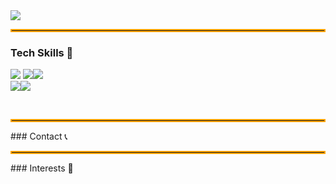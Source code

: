<img src="https://capsule-render.vercel.app/api?type=venom&color=gradient&height=200&section=header&text=Welcome%20to%20Changki's%20Github&fontSize=40" />
<hr style="border: 2px solid #ffa500;" />

### Tech Skills 🚀
<img src="https://img.shields.io/badge/python-%233776AB.svg?&style=for-the-badge&logo=python&logoColor=white" /> <img src="https://img.shields.io/badge/tensorflow-%23FF6F00.svg?&style=for-the-badge&logo=tensorflow&logoColor=white" /><img src="https://img.shields.io/badge/kotlin-%230095D5.svg?&style=for-the-badge&logo=kotlin&logoColor=white" />
<br>
<img src="https://img.shields.io/badge/pandas-%23150458.svg?&style=for-the-badge&logo=pandas&logoColor=white" /><img src="https://img.shields.io/badge/android-%233DDC84.svg?&style=for-the-badge&logo=android&logoColor=black" />
<br>

<br>

<hr style="border: 2px solid #ffa500;" />
### Contact 📞


<hr style="border: 2px solid #ffa500;" />
### Interests 💫

